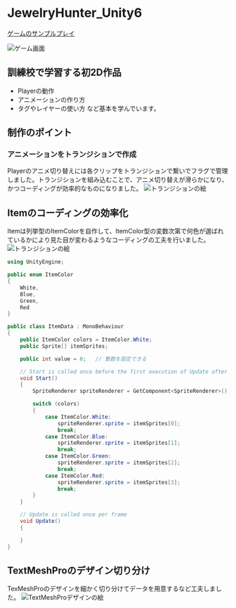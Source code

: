 # JewelryHunter_Unity6

[ゲームのサンプルプレイ](https://nomi161.github.io/JewelryHunter_web/)

![ゲーム画面](reademeImg/jewelryhunter_portfolio.jpg)

## 訓練校で学習する初2D作品
* Playerの動作
* アニメーションの作り方
* タグやレイヤーの使い方
など基本を学んでいます。
  
## 制作のポイント
### アニメーションをトランジションで作成
Playerのアニメ切り替えには各クリップをトランジションで繋いでフラグで管理しました。トランジションを組み込むことで、アニメ切り替えが滑らかになり、かつコーディングが効率的なものになりました。
![トランジションの絵](reademeImg/JewelryHunter_readme01.jpg)
  
## Itemのコーディングの効率化
Itemは列挙型のItemColorを自作して、ItemColor型の変数次第で何色が選ばれているかにより見た目が変わるようなコーディングの工夫を行いました。  
![トランジションの絵](reademeImg/JewelryHunter_readme02.jpg)

```C#
using UnityEngine;

public enum ItemColor
{
    White,
    Blue,
    Green,
    Red
}

public class ItemData : MonoBehaviour
{
    public ItemColor colors = ItemColor.White;
    public Sprite[] itemSprites;

    public int value = 0;   // 整数を設定できる

    // Start is called once before the first execution of Update after the MonoBehaviour is created
    void Start()
    {
        SpriteRenderer spriteRenderer = GetComponent<SpriteRenderer>();

        switch (colors)
        {
            case ItemColor.White:
                spriteRenderer.sprite = itemSprites[0];
                break;
            case ItemColor.Blue:
                spriteRenderer.sprite = itemSprites[1];
                break;
            case ItemColor.Green:
                spriteRenderer.sprite = itemSprites[2];
                break;
            case ItemColor.Red:
                spriteRenderer.sprite = itemSprites[3];
                break;
        }
    }

    // Update is called once per frame
    void Update()
    {

    }
}
```
  
## TextMeshProのデザイン切り分け
TexMeshProのデザインを細かく切り分けてデータを用意するなど工夫しました。
![TextMeshProデザインの絵](reademeImg/jewelryhunter_readme03.jpg)
